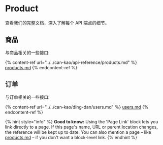 # Product

查看我们的完整文档，深入了解每个 API 端点的细节。

## 商品

与商品相关的一些接口:

{% content-ref url="../../can-kao/api-reference/products.md" %}
[products.md](../../can-kao/api-reference/products.md)
{% endcontent-ref %}

## 订单

与订单相关的一些接口:

{% content-ref url="../../can-kao/ding-dan/users.md" %}
[users.md](../../can-kao/ding-dan/users.md)
{% endcontent-ref %}

{% hint style="info" %}
**Good to know:** Using the 'Page Link' block lets you link directly to a page. If this page's name, URL or parent location changes, the reference will be kept up to date. You can also mention a page – like [products.md](../../can-kao/api-reference/products.md "mention") – if you don't want a block-level link.
{% endhint %}
